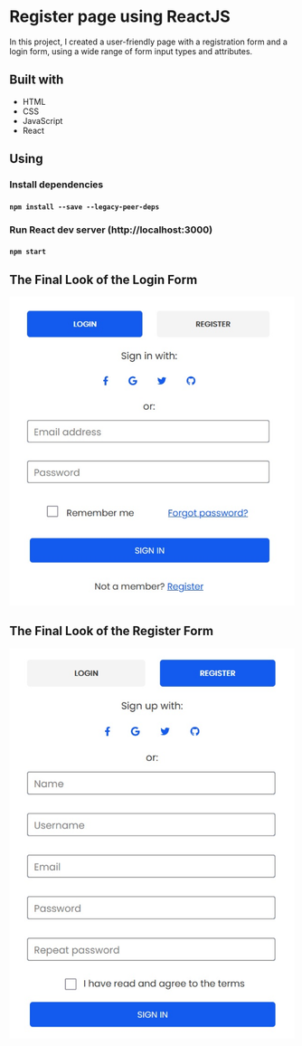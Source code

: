 # Register page using ReactJS

In this project, I created a user-friendly page with a registration form and a login form, using a wide range of form input types and attributes.

## Built with
* HTML
* CSS
* JavaScript
* React

## Using

### Install dependencies

#### `npm install --save --legacy-peer-deps`

### Run React dev server (http://localhost:3000)

#### `npm start`

## The Final Look of the Login Form
![FinalLookLogin](docs/FinalLookLogin.jpg)

## The Final Look of the Register Form
![FinalLookRegister](docs/FinalLookRegister.jpg)